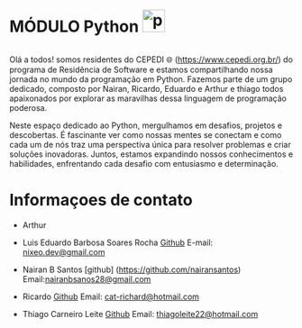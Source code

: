 # MÓDULO Python <img src="https://cdn.jsdelivr.net/gh/devicons/devicon/icons/python/python-original.svg" height="40" alt="python logo"  />
  <img width="12" />

Olá a todos! somos residentes do CEPEDI 🌐 (https://www.cepedi.org.br/) do programa de Residência de Software e estamos compartilhando nossa jornada no mundo da programação em Python. Fazemos parte de um grupo dedicado, composto por Nairan, Ricardo, Eduardo e Arthur e thiago todos apaixonados por explorar as maravilhas dessa linguagem de programação poderosa.<p>


Neste espaço dedicado ao Python, mergulhamos em desafios, projetos e descobertas. É fascinante ver como nossas mentes se conectam e como cada um de nós traz uma perspectiva única para resolver problemas e criar soluções inovadoras. Juntos, estamos expandindo nossos conhecimentos e habilidades, enfrentando cada desafio com entusiasmo e determinação.
<p>

# Informaçoes de contato

* Arthur

* Luis Eduardo Barbosa Soares Rocha [Github](https://github.com/eduardsroch) E-mail: nixeo.dev@gmail.com

* Nairan B Santos [github] (https://github.com/nairansantos) Email:nairanbsanos28@gmail.com

* Ricardo [Github](https://github.com/RicardoTIc) Email: cat-richard@hotmail.com 

* Thiago Carneiro Leite  [Github](https://github.com/Leitetc) Email: thiagoleite22@hotmail.com 
